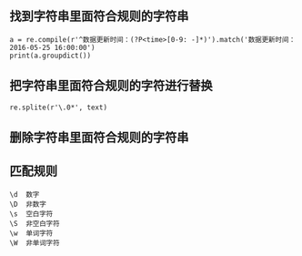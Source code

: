 ## 找到字符串里面符合规则的字符串
    a = re.compile(r'^数据更新时间：(?P<time>[0-9: -]*)').match('数据更新时间：2016-05-25 16:00:00')
    print(a.groupdict())

## 把字符串里面符合规则的字符进行替换
    re.splite(r'\.0*', text)


## 删除字符串里面符合规则的字符串

## 匹配规则
    \d  数字
    \D  非数字
    \s  空白字符
    \S  非空白字符
    \w  单词字符
    \W  非单词字符
